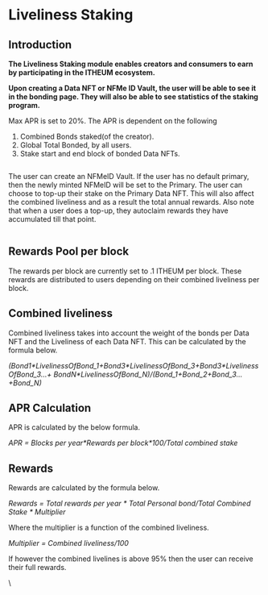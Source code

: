 # Liveliness Staking

## Introduction

**The Liveliness Staking module enables creators and consumers to earn by participating in the ITHEUM ecosystem.**

**Upon creating a Data NFT or NFMe ID Vault, the user will be able to see it in the bonding page. They will also be able to see statistics of the staking program.**

Max APR is set to 20%. The APR is dependent on the following

1. Combined Bonds staked(of the creator).
2. Global Total Bonded, by all users.
3. Stake start and end block of bonded Data NFTs.

<figure><img src="https://lh7-rt.googleusercontent.com/docsz/AD_4nXfQrFgvhAOeltP-K354G1EPsvtyE9oZ2R2hf8x1dhna66Q3RMs6HURLVqVpZECbnzQI4jxjyuSotnPa8bduamDEyB9N7wmtmsgmHK64BtvcVqa-1b6Vzxj3pJXp-ouH-9kxQRxj5BKIXKBSeY4kl0yeUrbr?key=OH8fLwS95lQR9XaMw4LPAg" alt=""><figcaption></figcaption></figure>

The user can create an NFMeID Vault. If the user has no default primary, then the newly minted NFMeID will be set to the Primary. The user can choose to top-up their stake on the Primary Data NFT. This will also affect the combined liveliness and as a result the total annual rewards. Also note that when a user does a top-up, they autoclaim rewards they have accumulated till that point.

<figure><img src="https://lh7-rt.googleusercontent.com/docsz/AD_4nXdLNH1PjN3HraCFgxI3b2uaxVlCLVb6ZXrk0H1irAYItbI4bhhQG-Ie-sLT-zzsZG7VYgoDgyuZdUqV0osnPat8t16kd4TlSuvpqrHBQ65xw1xKOPqyaHc2JPNCoM4H5wah0WIHmi_r4Fj0xuaYacvcZYw?key=OH8fLwS95lQR9XaMw4LPAg" alt=""><figcaption></figcaption></figure>

## Rewards Pool per block

The rewards per block are currently set to .1 ITHEUM per block. These rewards are distributed to users depending on their combined liveliness per block.

## Combined liveliness

Combined liveliness takes into account the weight of the bonds per Data NFT and the Liveliness of each Data NFT. This can be calculated by the formula below.&#x20;

_(Bond1\*LivelinessOfBond\_1+Bond3\*LivelinessOfBond\_3+Bond3\*LivelinessOfBond\_3…+ BondN\*LivelinessOfBond\_N)/(Bond\_1+Bond\_2+Bond\_3…+Bond\_N)_

## APR Calculation

APR is calculated by the below formula.

_APR = Blocks per year\*Rewards per block\*100/Total combined stake_

## Rewards

Rewards are calculated by the formula below.

_Rewards = Total rewards per year \* Total Personal bond/Total Combined Stake \* Multiplier_

Where the multiplier is a function of the combined liveliness.&#x20;

_Multiplier = Combined liveliness/100_

If however the combined livelines is above 95% then the user can receive their full rewards.

\

